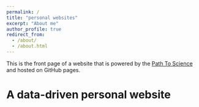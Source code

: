 ```yaml
---
permalink: /
title: "personal websites"
excerpt: "About me"
author_profile: true
redirect_from: 
  - /about/
  - /about.html
---
```


This is the front page of a website that is powered by the [Path To Science](https://pathtoscience.github.io/pathe-ly.github.io/) and hosted on GitHub pages.

A data-driven personal website
======
